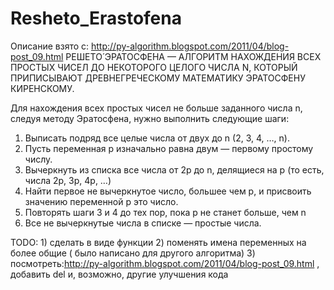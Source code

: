 # Resheto_Erastofena

Описание взято с: http://py-algorithm.blogspot.com/2011/04/blog-post_09.html
РЕШЕТО́ ЭРАТОСФЕ́НА — АЛГОРИТМ НАХОЖДЕНИЯ ВСЕХ ПРОСТЫХ ЧИСЕЛ ДО НЕКОТОРОГО ЦЕЛОГО ЧИСЛА N, КОТОРЫЙ ПРИПИСЫВАЮТ ДРЕВНЕГРЕЧЕСКОМУ МАТЕМАТИКУ ЭРАТОСФЕНУ КИРЕНСКОМУ.

Для нахождения всех простых чисел не больше заданного числа n, следуя методу Эратосфена, нужно выполнить следующие шаги:
  1. Выписать подряд все целые числа от двух до n (2, 3, 4, …, n).
  2. Пусть переменная p изначально равна двум — первому простому числу.
  3. Вычеркнуть из списка все числа от 2p до n, делящиеся на p (то есть, числа 2p, 3p, 4p, …)
  4. Найти первое не вычеркнутое число, большее чем p, и присвоить значению переменной p это число.
  5. Повторять шаги 3 и 4 до тех пор, пока p не станет больше, чем n
  6. Все не вычеркнутые числа в списке — простые числа.
  
  
TODO: 1) сделать в виде функции 2) поменять имена переменных на более общие ( было написано для другого алгоритма) 3) посмотреть:http://py-algorithm.blogspot.com/2011/04/blog-post_09.html , добавить del и, возможно, другие улучшения кода
